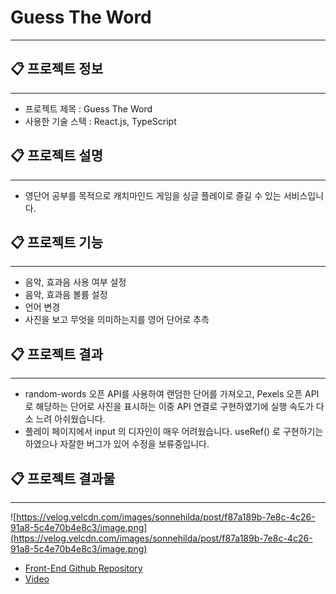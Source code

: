 # Guess The Word

---

## 📋 프로젝트 정보

---

- 프로젝트 제목 : Guess The Word
- 사용한 기술 스택 : React.js, TypeScript

## 📋 프로젝트 설명

---

- 영단어 공부를 목적으로 캐치마인드 게임을 싱글 플레이로 즐길 수 있는 서비스입니다.

## 📋 프로젝트 기능

---

- 음악, 효과음 사용 여부 설정
- 음악, 효과음 볼륨 설정
- 언어 변경
- 사진을 보고 무엇을 의미하는지를 영어 단어로 추측

## 📋 프로젝트 결과

---

- random-words 오픈 API를 사용하여 랜덤한 단어를 가져오고, Pexels 오픈 API로 해당하는 단어로 사진을 표시하는 이중 API 연결로 구현하였기에 실행 속도가 다소 느려 아쉬웠습니다.
- 플레이 페이지에서 input 의 디자인이 매우 어려웠습니다. useRef() 로 구현하기는 하였으나 자잘한 버그가 있어 수정을 보류중입니다.

## 📋 프로젝트 결과물

---

![https://velog.velcdn.com/images/sonnehilda/post/f87a189b-7e8c-4c26-91a8-5c4e70b4e8c3/image.png](https://velog.velcdn.com/images/sonnehilda/post/f87a189b-7e8c-4c26-91a8-5c4e70b4e8c3/image.png)

- [Front-End Github Repository](https://github.com/Sonnehilda/GuessTheWord)
- [Video](https://cdn.discordapp.com/attachments/921423896270491668/985778935021305867/gtw.mp4)